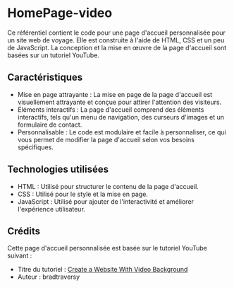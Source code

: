 # HomePage-video
Ce référentiel contient le code pour une page d'accueil personnalisée pour un site web de voyage. Elle est construite à l'aide de HTML, CSS et un peu de JavaScript. La conception et la mise en œuvre de la page d'accueil sont basées sur un tutoriel YouTube.

## Caractéristiques

- Mise en page attrayante : La mise en page de la page d'accueil est visuellement attrayante et conçue pour attirer l'attention des visiteurs.
- Éléments interactifs : La page d'accueil comprend des éléments interactifs, tels qu'un menu de navigation, des curseurs d'images et un formulaire de contact.
- Personnalisable : Le code est modulaire et facile à personnaliser, ce qui vous permet de modifier la page d'accueil selon vos besoins spécifiques.

## Technologies utilisées

- HTML : Utilisé pour structurer le contenu de la page d'accueil.
- CSS : Utilisé pour le style et la mise en page.
- JavaScript : Utilisé pour ajouter de l'interactivité et améliorer l'expérience utilisateur.


## Crédits

Cette page d'accueil personnalisée est basée sur le tutoriel YouTube suivant :

- Titre du tutoriel : [Create a Website With Video Background](https://www.youtube.com/watch?v=8MgpE2DTTKA)
- Auteur : bradtraversy
